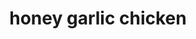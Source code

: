 ---
servings: 6 servings
notes: serve with ginger veggie stir fry
directions: |-
  * Preheat oven to 425 degrees f
  * In a medium bowl, whisk together soy sauce, honey, garlic, cilantro, lime juice, and sriracha
  * Season chicken with salt and pepper
  * In an ovenproof skillet over medium-high heat, heat oil
  * Sear chicken skin side down 2 minutes, then flip and let cook 2 minutes more
  * Pour over glaze and transfer to oven
  * Bake until chicken is cooked through, 20 minutes
ingredients: |-
  * 1/4 c. low-sodium soy sauce
  * 3 tbsp. honey
  * 3 cloves garlic, minced
  * 1/4 c. freshly chopped cilantro, plus more for garnish
  * juice of 1 lime
  * 1 tsp. sriracha
  * 4 bone-in skin-on chicken thigh
  * kosher salt
  * freshly ground black pepper
  * 1 tbsp. extra-virgin olive oil
  * 1 tbsp. sesame seeds, for garnish
  * cooked jasmine rice, for serving
rating: 4
ease: intermediate
category: main course
subcategory: ['chicken']
href: 'https://www.delish.com/cooking/recipe-ideas/recipes/a49507/honey-garlic-chicken-recipe/'
totalTime: 35 minutes
cookTime: 25 minutes
prepTime: 10 minutes
title: honey garlic chicken
path: /honey-garlic-chicken
---